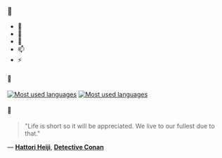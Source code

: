 ### 👋

- 🔭
- 🌱
- 💬
- 📫
- ⚡

#### 🧏

[![Most used languages](https://github-readme-stats-aynah.vercel.app/api/top-langs/?username=aynh&theme=solarized-dark&langs_count=6&layout=compact&hide_title=true)](https://github.com/anuraghazra/github-readme-stats#gh-dark-mode-only)
[![Most used languages](https://github-readme-stats-aynah.vercel.app/api/top-langs/?username=aynh&theme=solarized-light&langs_count=6&layout=compact&hide_title=true)](https://github.com/anuraghazra/github-readme-stats#gh-light-mode-only)

#### 💬

> "Life is short so it will be appreciated. We live to our fullest due to that."

&mdash; [**Hattori Heiji**](https://myanimelist.net/character.php?q=Hattori%20Heiji&cat=character), [**Detective Conan**](https://myanimelist.net/search/all?q=Detective%20Conan&cat=all)
